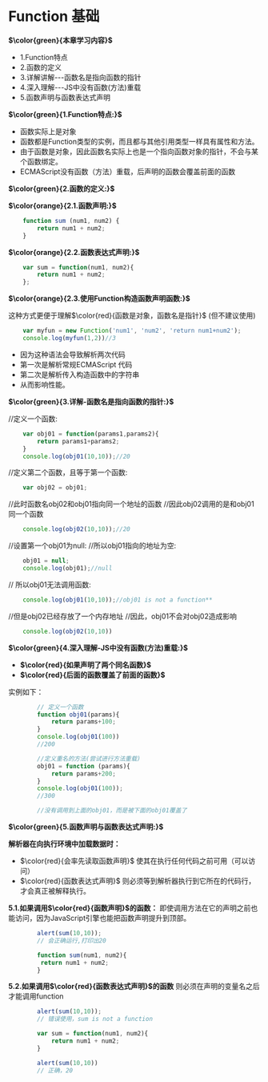 # Function 基础

**$\color{green}{本章学习内容}$**

- 1.Function特点
- 2.函数的定义
- 3.详解讲解---函数名是指向函数的指针
- 4.深入理解---JS中没有函数(方法)重载
- 5.函数声明与函数表达式声明

**$\color{green}{1.Function特点:}$**

- 函数实际上是对象
- 函数都是Function类型的实例，而且都与其他引用类型一样具有属性和方法。
- 由于函数是对象，因此函数名实际上也是一个指向函数对象的指针，不会与某个函数绑定。
- ECMAScript没有函数（方法）重载，后声明的函数会覆盖前面的函数

**$\color{green}{2.函数的定义:}$**

**$\color{orange}{2.1.函数声明:}$**

```javascript
    function sum (num1, num2) {
        return num1 + num2;
    }
```

**$\color{orange}{2.2.函数表达式声明:}$**

```javascript
    var sum = function(num1, num2){
        return num1 + num2;
    };
```

**$\color{orange}{2.3.使⽤Function构造函数声明函数:}$**

这种方式更便于理解$\color{red}{函数是对象，函数名是指针}$
(但不建议使用)

```javascript
    var myfun = new Function('num1', 'num2', 'return num1+num2');
    console.log(myfun(1,2))//3
```

- 因为这种语法会导致解析两次代码
- 第⼀次是解析常规ECMAScript 代码
- 第⼆次是解析传入构造函数中的字符串
- 从⽽影响性能。

**$\color{green}{3.详解-函数名是指向函数的指针:}$**

//定义一个函数:

```javascript
    var obj01 = function(params1,params2){
        return params1+params2;
    }
    console.log(obj01(10,10));//20
```

//定义第二个函数，且等于第一个函数:

```javascript
    var obj02 = obj01;
```

//此时函数名obj02和obj01指向同一个地址的函数
//因此obj02调用的是和obj01同一个函数

```javascript
    console.log(obj02(10,10));//20
```

//设置第一个obj01为null:
//所以obj01指向的地址为空:

```javascript
    obj01 = null;
    console.log(obj01);//null
```

// 所以obj01无法调用函数:

```javascript
    console.log(obj01(10,10));//obj01 is not a function**
```

//但是obj02已经存放了一个内存地址
//因此，obj01不会对obj02造成影响

```javascript
    console.log(obj02(10,10))
```

**$\color{green}{4.深入理解-JS中没有函数(方法)重载:}$**

- **$\color{red}{如果声明了两个同名函数}$**
- **$\color{red}{后面的函数覆盖了前面的函数}$**

实例如下：

```javascript
        // 定义一个函数
        function obj01(params){
            return params+100;
        }
        console.log(obj01(100))
        //200

        //定义重名的方法(尝试进行方法重载)
        obj01 = function (params){
            return params+200;
        }
        console.log(obj01(100));
        //300

        //没有调用到上面的obj01，而是被下面的obj01覆盖了
```

**$\color{green}{5.函数声明与函数表达式声明:}$**

**解析器在向执行环境中加载数据时：**

- $\color{red}{会率先读取函数声明}$
    使其在执行任何代码之前可用（可以访问）
- $\color{red}{函数表达式声明}$
    则必须等到解析器执行到它所在的代码行，才会真正被解释执行。

**5.1.如果调用$\color{red}{函数声明}$的函数：**
即使调用方法在它的声明之前也能访问，因为JavaScript引擎也能把函数声明提升到顶部。

```javascript
        alert(sum(10,10));
        // 会正确运行,打印出20

        function sum(num1, num2){
         return num1 + num2;
        }
```

**5.2.如果调用$\color{red}{函数表达式声明}$的函数**
则必须在声明的变量名之后才能调用function

```javascript
        alert(sum(10,10));
        // 错误使用，sum is not a function

        var sum = function(num1, num2){
            return num1 + num2;
        }

        alert(sum(10,10))
        // 正确，20
```
